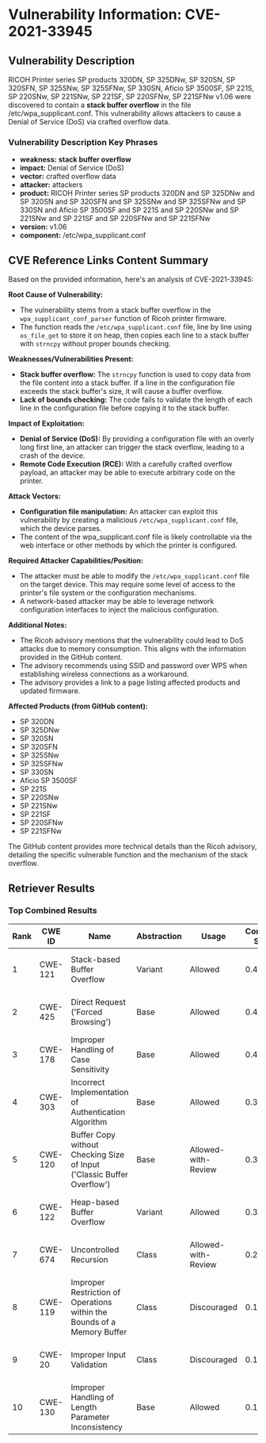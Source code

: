# Vulnerability Information: CVE-2021-33945

## Vulnerability Description
RICOH Printer series SP products 320DN, SP 325DNw, SP 320SN, SP 320SFN, SP 325SNw, SP 325SFNw, SP 330SN, Aficio SP 3500SF, SP 221S, SP 220SNw, SP 221SNw, SP 221SF, SP 220SFNw, SP 221SFNw v1.06 were discovered to contain a **stack buffer overflow** in the file /etc/wpa_supplicant.conf. This vulnerability allows attackers to cause a Denial of Service (DoS) via crafted overflow data.

### Vulnerability Description Key Phrases
- **weakness:** **stack buffer overflow**
- **impact:** Denial of Service (DoS)
- **vector:** crafted overflow data
- **attacker:** attackers
- **product:** RICOH Printer series SP products 320DN and SP 325DNw and SP 320SN and SP 320SFN and SP 325SNw and SP 325SFNw and SP 330SN and Aficio SP 3500SF and SP 221S and SP 220SNw and SP 221SNw and SP 221SF and SP 220SFNw and SP 221SFNw
- **version:** v1.06
- **component:** /etc/wpa_supplicant.conf

## CVE Reference Links Content Summary
Based on the provided information, here's an analysis of CVE-2021-33945:

**Root Cause of Vulnerability:**

*   The vulnerability stems from a stack buffer overflow in the `wpa_supplicant_conf_parser` function of Ricoh printer firmware.
*   The function reads the `/etc/wpa_supplicant.conf` file, line by line using `os_file_get` to store it on heap, then copies each line to a stack buffer with `strncpy` without proper bounds checking.

**Weaknesses/Vulnerabilities Present:**

*   **Stack buffer overflow:** The `strncpy` function is used to copy data from the file content into a stack buffer. If a line in the configuration file exceeds the stack buffer's size, it will cause a buffer overflow.
*   **Lack of bounds checking:** The code fails to validate the length of each line in the configuration file before copying it to the stack buffer.

**Impact of Exploitation:**

*   **Denial of Service (DoS):** By providing a configuration file with an overly long first line, an attacker can trigger the stack overflow, leading to a crash of the device.
*   **Remote Code Execution (RCE):** With a carefully crafted overflow payload, an attacker may be able to execute arbitrary code on the printer.

**Attack Vectors:**

*   **Configuration file manipulation:** An attacker can exploit this vulnerability by creating a malicious `/etc/wpa_supplicant.conf` file, which the device parses.
*   The content of the wpa_supplicant.conf file is likely controllable via the web interface or other methods by which the printer is configured.

**Required Attacker Capabilities/Position:**

*   The attacker must be able to modify the `/etc/wpa_supplicant.conf` file on the target device. This may require some level of access to the printer's file system or the configuration mechanisms.
*   A network-based attacker may be able to leverage network configuration interfaces to inject the malicious configuration.

**Additional Notes:**

*   The Ricoh advisory mentions that the vulnerability could lead to DoS attacks due to memory consumption. This aligns with the information provided in the GitHub content.
*   The advisory recommends using SSID and password over WPS when establishing wireless connections as a workaround.
*   The advisory provides a link to a page listing affected products and updated firmware.

**Affected Products (from GitHub content):**

*   SP 320DN
*   SP 325DNw
*   SP 320SN
*   SP 320SFN
*   SP 325SNw
*   SP 325SFNw
*   SP 330SN
*   Aficio SP 3500SF
*   SP 221S
*   SP 220SNw
*   SP 221SNw
*   SP 221SF
*   SP 220SFNw
*   SP 221SFNw

The GitHub content provides more technical details than the Ricoh advisory, detailing the specific vulnerable function and the mechanism of the stack overflow.

## Retriever Results

### Top Combined Results

| Rank | CWE ID | Name | Abstraction | Usage | Combined Score | Retrievers | Individual Scores |
|------|--------|------|-------------|-------|---------------|------------|-------------------|
| 1 | CWE-121 | Stack-based Buffer Overflow | Variant | Allowed | 0.4735 | dense, sparse | dense: 0.587, sparse: 0.383 |
| 2 | CWE-425 | Direct Request ('Forced Browsing') | Base | Allowed | 0.4217 | sparse, graph | sparse: 0.201, graph: 0.857 |
| 3 | CWE-178 | Improper Handling of Case Sensitivity | Base | Allowed | 0.4182 | sparse, graph | sparse: 0.211, graph: 0.832 |
| 4 | CWE-303 | Incorrect Implementation of Authentication Algorithm | Base | Allowed | 0.3929 | sparse, graph | sparse: 0.310, graph: 0.603 |
| 5 | CWE-120 | Buffer Copy without Checking Size of Input ('Classic Buffer Overflow') | Base | Allowed-with-Review | 0.3375 | dense, sparse | dense: 0.498, sparse: 0.182 |
| 6 | CWE-122 | Heap-based Buffer Overflow | Variant | Allowed | 0.3264 | dense, sparse | dense: 0.485, sparse: 0.194 |
| 7 | CWE-674 | Uncontrolled Recursion | Class | Allowed-with-Review | 0.2067 | dense, sparse | dense: 0.490, sparse: 0.187 |
| 8 | CWE-119 | Improper Restriction of Operations within the Bounds of a Memory Buffer | Class | Discouraged | 0.1559 | dense, sparse | dense: 0.495, sparse: 0.176 |
| 9 | CWE-20 | Improper Input Validation | Class | Discouraged | 0.1499 | dense, sparse | dense: 0.492, sparse: 0.155 |
| 10 | CWE-130 | Improper Handling of Length Parameter Inconsistency | Base | Allowed | 0.1050 | sparse | sparse: 0.184 |

